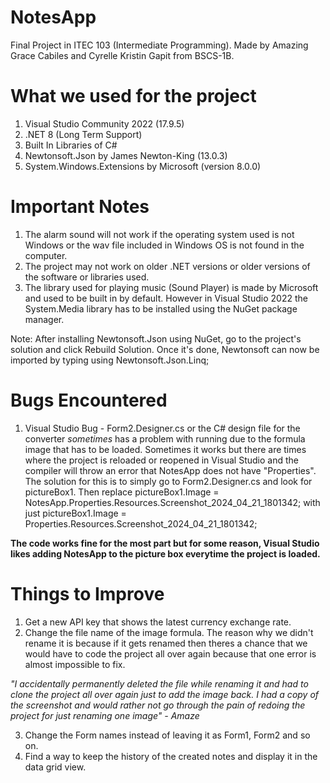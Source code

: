 # NotesApp
Final Project in ITEC 103 (Intermediate Programming). Made by Amazing Grace Cabiles and Cyrelle Kristin Gapit from BSCS-1B.

# What we used for the project
1. Visual Studio Community 2022 (17.9.5)
2. .NET 8 (Long Term Support)
3. Built In Libraries of C#
4. Newtonsoft.Json by James Newton-King (13.0.3)
5. System.Windows.Extensions by Microsoft (version 8.0.0)

# Important Notes
1. The alarm sound will not work if the operating system used is not Windows or the wav file included in Windows OS 
is not found in the computer. 
2. The project may not work on older .NET versions or older versions of the software or libraries used.
3. The library used for playing music (Sound Player) is made by Microsoft and used to be built in by default. However in 
Visual Studio 2022 the System.Media library has to be installed using the NuGet package manager.

Note: After installing Newtonsoft.Json using NuGet, go to the project's solution and click Rebuild Solution. Once it's done, 
Newtonsoft can now be imported by typing using Newtonsoft.Json.Linq;

# Bugs Encountered
1. Visual Studio Bug - Form2.Designer.cs or the C# design file for the converter *sometimes* has a problem with running 
due to the formula image that has to be loaded. Sometimes it works but there are times where the project is reloaded 
or reopened in Visual Studio and the compiler will throw an error that NotesApp does not have "Properties". The solution
for this is to simply go to Form2.Designer.cs and look for pictureBox1. Then replace pictureBox1.Image = 
NotesApp.Properties.Resources.Screenshot_2024_04_21_1801342; with just pictureBox1.Image = Properties.Resources.Screenshot_2024_04_21_1801342;

**The code works fine for the most part but for some reason, Visual Studio likes adding NotesApp to the picture box everytime the project is loaded.**

# Things to Improve
1. Get a new API key that shows the latest currency exchange rate. 
2. Change the file name of the image formula. The reason why we didn't rename it is because if it gets renamed then 
theres a chance that we would have to code the project all over again because that one error is almost impossible to fix.

*"I accidentally permanently deleted the file while renaming it and had to clone the project all over again just to add
the image back. I had a copy of the screenshot and would rather not go through the pain of redoing the project for 
just renaming one image" - Amaze*

3. Change the Form names instead of leaving it as Form1, Form2 and so on.
4. Find a way to keep the history of the created notes and display it in the data grid view. 